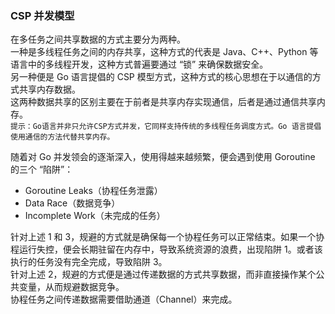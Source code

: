 
### CSP 并发模型
在多任务之间共享数据的方式主要分为两种。  
一种是多线程任务之间的内存共享，这种方式的代表是 Java、C++、Python 等语言中的多线程开发，这种方式普遍要通过 “锁” 来确保数据安全。  
另一种便是 Go 语言提倡的 CSP 模型方式，这种方式的核心思想在于以通信的方式共享内存数据。  
这两种数据共享的区别主要在于前者是共享内存实现通信，后者是通过通信共享内存。  
`提示：Go语言并非只允许CSP方式并发，它同样支持传统的多线程任务调度方式。Go 语言提倡使用通信的方法代替共享内存。`

随着对 Go 并发领会的逐渐深入，使用得越来越频繁，便会遇到使用 Goroutine 的三个 “陷阱”：
- Goroutine Leaks（协程任务泄露）
- Data Race（数据竞争）
- Incomplete Work（未完成的任务）

针对上述 1 和 3，规避的方式就是确保每一个协程任务可以正常结束。如果一个协程运行失控，便会长期驻留在内存中，导致系统资源的浪费，出现陷阱 1。或者该执行的任务没有完全完成，导致陷阱 3。  
针对上述 2，规避的方式便是通过传递数据的方式共享数据，而非直接操作某个公共变量，从而规避数据竞争。  
协程任务之间传递数据需要借助通道（Channel）来完成。  


